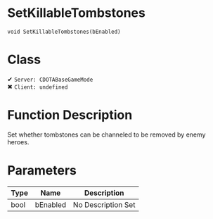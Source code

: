 # SetKillableTombstones
```
void SetKillableTombstones(bEnabled)
```
# Class
✔ `Server: CDOTABaseGameMode`  
✖ `Client: undefined`  

# Function Description
Set whether tombstones can be channeled to be removed by enemy heroes.
# Parameters
Type|Name|Description
--|--|--
bool|bEnabled|No Description Set
